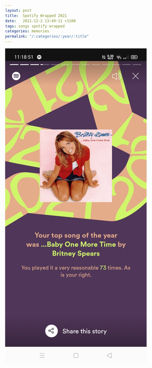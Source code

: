 ```yaml
---
layout: post
title:  Spotify Wrapped 2021
date:   2021-12-2 13:49:11 +1100
tags: songs spotify wrapped
categories: memories
permalink: "/:categories/:year/:title"
---
```


![My helpful screenshot](/assets/spotify/Screenshot_2021-12-02-11-18-52-44_0438eb925998df20b3482ec25499d226.jpg)
